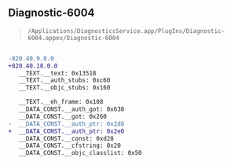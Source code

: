 ## Diagnostic-6004

> `/Applications/DiagnosticsService.app/PlugIns/Diagnostic-6004.appex/Diagnostic-6004`

```diff

-820.40.9.0.0
+820.40.18.0.0
   __TEXT.__text: 0x13518
   __TEXT.__auth_stubs: 0xc60
   __TEXT.__objc_stubs: 0x160

   __TEXT.__eh_frame: 0x108
   __DATA_CONST.__auth_got: 0x638
   __DATA_CONST.__got: 0x260
-  __DATA_CONST.__auth_ptr: 0x2d8
+  __DATA_CONST.__auth_ptr: 0x2e0
   __DATA_CONST.__const: 0xd28
   __DATA_CONST.__cfstring: 0x20
   __DATA_CONST.__objc_classlist: 0x50

```
